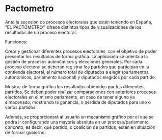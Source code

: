 # Pactometro
Ante la sucesión de procesos electorales que están teniendo en España, “EL PACTÓMETRO”, ofrece distintos tipos de visualizaciones de los resultados de un proceso electoral. 

Funciones:

  Crear y gestionar diferentes procesos electorales, con el objetivo de poder
presentar los resultados de forma gráfica. La aplicación se orienta a la gestión de
procesos autonómicos y elecciones generales. Por cada proceso electoral se
deberán registrar los partidos que participan en la contienda electoral, el número
total de diputados a elegir (parlamentos autonómicos, parlamento nacional) y
diputados elegidos por cada partido.
  
  Mostrar de forma gráfica los resultados obtenidos por los diferentes partidos. Se
deben poder realizar comparaciones con anteriores procesos electorales en el
mismo parlamento, en caso de tener alguno ya almacenado, mostrando la
ganancia, o pérdida de diputados para uno o varios partidos.
    
    
  Además, se proporcionará al usuario un mecanismo gráfico por el que se podrá
ir configurando una mayoría absoluta en un proceso/parlamento concreto, es
decir, qué partido, o coalición de partidos, están en situación de formar
gobierno. 
